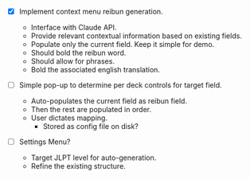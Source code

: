 

- [x] Implement context menu reibun generation.
  - Interface with Claude API.
  - Provide relevant contextual information based on existing fields.
  - Populate only the current field. Keep it simple for demo.
  - Should bold the reibun word.
  - Should allow for phrases.
  - Bold the associated english translation.

- [ ] Simple pop-up to determine per deck controls for target field.
  - Auto-populates the current field as reibun field.
  - Then the rest are populated in order.
  - User dictates mapping.
    - Stored as config file on disk?

- [ ] Settings Menu?
  - Target JLPT level for auto-generation.
  - Refine the existing structure.